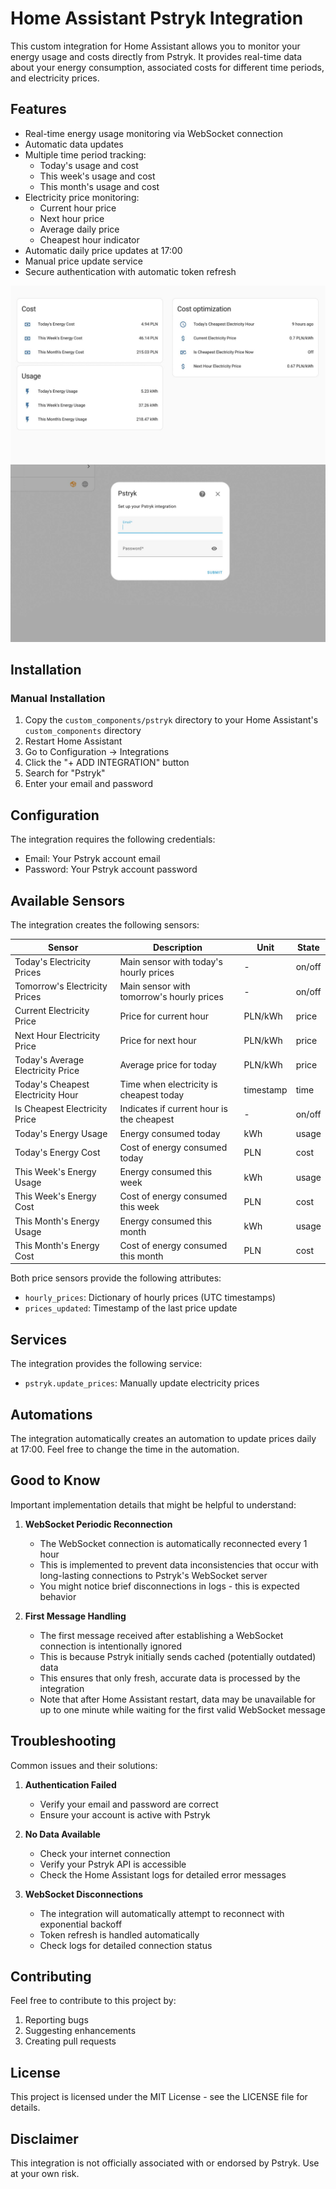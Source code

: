 # Home Assistant Pstryk Integration

This custom integration for Home Assistant allows you to monitor your energy usage and costs directly from Pstryk. It provides real-time data about your energy consumption, associated costs for different time periods, and electricity prices.

## Features

- Real-time energy usage monitoring via WebSocket connection
- Automatic data updates
- Multiple time period tracking:
  - Today's usage and cost
  - This week's usage and cost
  - This month's usage and cost
- Electricity price monitoring:
  - Current hour price
  - Next hour price
  - Average daily price
  - Cheapest hour indicator
- Automatic daily price updates at 17:00
- Manual price update service
- Secure authentication with automatic token refresh


![|500](https://github.com/mateusz-orawczak/Home-Assistant-custom-components-Pstryk/blob/main/img/screen_1.jpg)
![|500](https://github.com/mateusz-orawczak/Home-Assistant-custom-components-Pstryk/blob/main/img/screen_2.jpg)

## Installation

### Manual Installation

1. Copy the `custom_components/pstryk` directory to your Home Assistant's `custom_components` directory
2. Restart Home Assistant
3. Go to Configuration -> Integrations
4. Click the "+ ADD INTEGRATION" button
5. Search for "Pstryk"
6. Enter your email and password

## Configuration

The integration requires the following credentials:
- Email: Your Pstryk account email
- Password: Your Pstryk account password

## Available Sensors

The integration creates the following sensors:

| Sensor | Description | Unit | State |
|--------|-------------|------|-------|
| Today's Electricity Prices | Main sensor with today's hourly prices | - | on/off |
| Tomorrow's Electricity Prices | Main sensor with tomorrow's hourly prices | - | on/off |
| Current Electricity Price | Price for current hour | PLN/kWh | price |
| Next Hour Electricity Price | Price for next hour | PLN/kWh | price |
| Today's Average Electricity Price | Average price for today | PLN/kWh | price |
| Today's Cheapest Electricity Hour | Time when electricity is cheapest today | timestamp | time |
| Is Cheapest Electricity Price | Indicates if current hour is the cheapest | - | on/off |
| Today's Energy Usage | Energy consumed today | kWh | usage |
| Today's Energy Cost | Cost of energy consumed today | PLN | cost |
| This Week's Energy Usage | Energy consumed this week | kWh | usage |
| This Week's Energy Cost | Cost of energy consumed this week | PLN | cost |
| This Month's Energy Usage | Energy consumed this month | kWh | usage |
| This Month's Energy Cost | Cost of energy consumed this month | PLN | cost |

Both price sensors provide the following attributes:
- `hourly_prices`: Dictionary of hourly prices (UTC timestamps)
- `prices_updated`: Timestamp of the last price update

## Services

The integration provides the following service:

- `pstryk.update_prices`: Manually update electricity prices

## Automations

The integration automatically creates an automation to update prices daily at 17:00. Feel free to change the time in the automation.

## Good to Know

Important implementation details that might be helpful to understand:

1. **WebSocket Periodic Reconnection**
   - The WebSocket connection is automatically reconnected every 1 hour
   - This is implemented to prevent data inconsistencies that occur with long-lasting connections to Pstryk's WebSocket server
   - You might notice brief disconnections in logs - this is expected behavior

2. **First Message Handling**
   - The first message received after establishing a WebSocket connection is intentionally ignored
   - This is because Pstryk initially sends cached (potentially outdated) data
   - This ensures that only fresh, accurate data is processed by the integration
   - Note that after Home Assistant restart, data may be unavailable for up to one minute while waiting for the first valid WebSocket message

## Troubleshooting

Common issues and their solutions:

1. **Authentication Failed**
   - Verify your email and password are correct
   - Ensure your account is active with Pstryk

2. **No Data Available**
   - Check your internet connection
   - Verify your Pstryk API is accessible
   - Check the Home Assistant logs for detailed error messages

3. **WebSocket Disconnections**
   - The integration will automatically attempt to reconnect with exponential backoff
   - Token refresh is handled automatically
   - Check logs for detailed connection status

## Contributing

Feel free to contribute to this project by:
1. Reporting bugs
2. Suggesting enhancements
3. Creating pull requests

## License

This project is licensed under the MIT License - see the LICENSE file for details.

## Disclaimer

This integration is not officially associated with or endorsed by Pstryk. Use at your own risk.